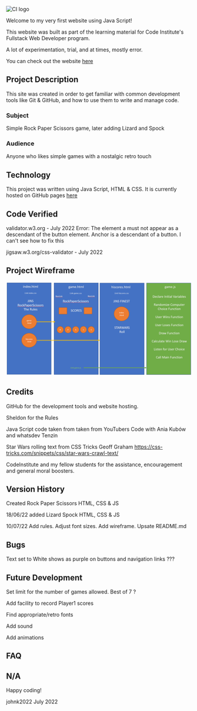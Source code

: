 ![CI logo](https://codeinstitute.s3.amazonaws.com/fullstack/ci_logo_small.png)

Welcome to my very first website using Java Script!

This website was built as part of the learning material for Code Institute's Fullstack Web Developer program.

A lot of experimentation, trial, and at times, mostly error.  

You can check out the website [here](https://johnk2022.github.io/Project-Jin/)

## Project Description

This site was created in order to get familiar with common development tools like Git & GitHub, and how to use them to write and manage code. 

### Subject

Simple Rock Paper Scissors game, later adding Lizard and Spock

### Audience

Anyone who likes simple games with a nostalgic retro touch


## Technology

This project was written using Java Script, HTML & CSS.  It is currently hosted on GitHub pages 
[here](https://github.com/johnk2022/Project-Jin)



## Code Verified
validator.w3.org - July 2022
Error: The element a must not appear as a descendant of the button element.
Anchor is a descendant of a button.
I can't see how to fix this

jigsaw.w3.org/css-validator - July 2022

## Project Wireframe
![JinWireframe.png](JinWireframe.png)



## Credits

GitHub for the development tools and website hosting.

Sheldon for the Rules

Java Script code taken from taken from YouTubers Code with Ania Kubów and whatsdev Tenzin

Star Wars rolling text from CSS Tricks Geoff Graham https://css-tricks.com/snippets/css/star-wars-crawl-text/

CodeInstitute and my fellow students for the assistance, encouragement and general moral boosters.

## Version History
Created Rock Paper Scissors HTML, CSS & JS

18/06/22 added Lizard Spock HTML, CSS & JS

10/07/22 Add rules.  Adjust font sizes. Add wireframe. Upsate README.md


## Bugs
Text set to White shows as purple on buttons and navigation links ???


## Future Development
Set limit for the number of games allowed.  Best of 7 ?

Add facility to record Player1 scores

Find appropriate/retro fonts

Add sound

Add animations

## FAQ 
N/A
---

Happy coding!

johnk2022
July 2022